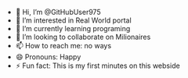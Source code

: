 - 👋 Hi, I’m @GitHubUser975
- 👀 I’m interested in Real World portal
- 🌱 I’m currently learning programing
- 💞️ I’m looking to collaborate on Milionaires
- 📫 How to reach me: no ways
- 😄 Pronouns: Happy
- ⚡ Fun fact: This is my first minutes on this webside

<!---
GitHubUser975/GitHubUser975 is a ✨ special ✨ repository because its `README.md` (this file) appears on your GitHub profile.
You can click the Preview link to take a look at your changes.
--->
